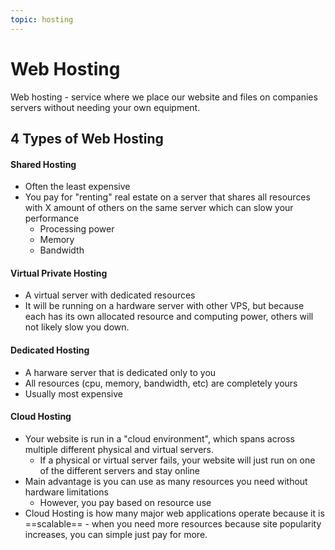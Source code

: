 ```yaml
---
topic: hosting
---
```


# Web Hosting


Web hosting - service where we place our website and files on companies servers without needing your own equipment.

## 4 Types of Web Hosting

#### Shared Hosting

- Often the least expensive
- You pay for "renting" real estate on a server that shares all resources with X amount of others on the same server which can slow your performance
	- Processing power
	- Memory
	- Bandwidth



#### Virtual Private Hosting

- A virtual server with dedicated resources
- It will be running on a hardware server with other VPS, but because each has its own allocated resource and computing power, others will not likely slow you down.


#### Dedicated Hosting

- A harware server that is dedicated only to you
- All resources (cpu, memory, bandwidth, etc) are completely yours
- Usually most expensive


#### Cloud Hosting

- Your website is run in a "cloud environment", which spans across multiple different physical and virtual servers. 
	- If a physical or virtual server fails, your website will just run on one of the different servers and stay online
- Main advantage is you can use as many resources you need without hardware limitations
	- However, you pay based on resource use
- Cloud Hosting is how many major web applications operate because it is ==scalable== - when you need more resources because site popularity increases, you can simple just pay for more. 


